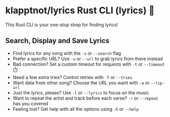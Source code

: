# **klapptnot/lyrics Rust CLI (lyrics) 💜**

This Rust CLI is your one-stop shop for finding lyrics!  

## **Search, Display and Save Lyrics**

* Find lyrics for any song with the `-s` or `--search` flag 
* Prefer a specific URL? Use `-u` or `--url` to grab lyrics from there instead 
* Bad connection? Set a custom timeout for requests with `-t` or `--timeout` ⏱️
* Need a few extra tries? Control retries with `-T` or `--tries` 
* Want data from other song? Choose the URL you want with `-a` or `--tip-url` 
* Just the lyrics, please? Use `-l` or `--lyrics` to focus on the music 
* Want to repeat the artist and track before each verse? `-r` or `--repeat` has you covered 
* Feeling lost? Get help with all the options using `-h` or `--help` 

